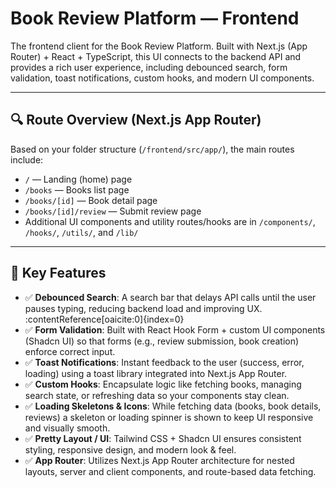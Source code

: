 # Book Review Platform — Frontend

The frontend client for the Book Review Platform. Built with Next.js (App Router) + React + TypeScript, this UI connects to the backend API and provides a rich user experience, including debounced search, form validation, toast notifications, custom hooks, and modern UI components.

---

## 🔍 Route Overview (Next.js App Router)

Based on your folder structure (`/frontend/src/app/`), the main routes include:

- `/` — Landing (home) page
- `/books` — Books list page
- `/books/[id]` — Book detail page
- `/books/[id]/review` — Submit review page
- Additional UI components and utility routes/hooks are in `/components/`, `/hooks/`, `/utils/`, and `/lib/`

---

## 🧠 Key Features

- ✅ **Debounced Search**: A search bar that delays API calls until the user pauses typing, reducing backend load and improving UX. :contentReference[oaicite:0]{index=0}
- ✅ **Form Validation**: Built with React Hook Form + custom UI components (Shadcn UI) so that forms (e.g., review submission, book creation) enforce correct input.
- ✅ **Toast Notifications**: Instant feedback to the user (success, error, loading) using a toast library integrated into Next.js App Router.
- ✅ **Custom Hooks**: Encapsulate logic like fetching books, managing search state, or refreshing data so your components stay clean.
- ✅ **Loading Skeletons & Icons**: While fetching data (books, book details, reviews) a skeleton or loading spinner is shown to keep UI responsive and visually smooth.
- ✅ **Pretty Layout / UI**: Tailwind CSS + Shadcn UI ensures consistent styling, responsive design, and modern look & feel.
- ✅ **App Router**: Utilizes Next.js App Router architecture for nested layouts, server and client components, and route-based data fetching.
